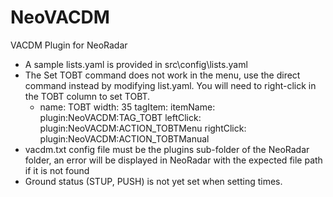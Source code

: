 # NeoVACDM
VACDM Plugin for NeoRadar

* A sample lists.yaml is provided in src\config\lists.yaml
* The Set TOBT command does not work in the menu, use the direct command instead by modifying list.yaml. You will need to right-click in the TOBT column to set TOBT.
    - name: TOBT
      width: 35
      tagItem:
        itemName: plugin:NeoVACDM:TAG_TOBT
        leftClick: plugin:NeoVACDM:ACTION_TOBTMenu
        rightClick: plugin:NeoVACDM:ACTION_TOBTManual
* vacdm.txt config file must be the plugins sub-folder of the NeoRadar folder, an error will be displayed in NeoRadar with the expected file path if it is not found
* Ground status (STUP, PUSH) is not yet set when setting times.